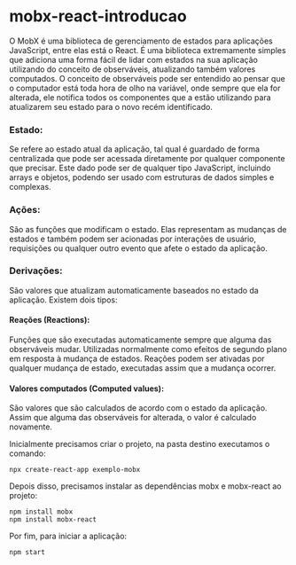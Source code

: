 # mobx-react-introducao
O MobX é uma biblioteca de gerenciamento de estados para aplicações JavaScript, entre elas está o React. É uma biblioteca extremamente simples que adiciona uma forma fácil de lidar com estados na sua aplicação utilizando do conceito de observáveis, atualizando também valores computados.
O conceito de observáveis pode ser entendido ao pensar que o computador está toda hora de olho na variável, onde sempre que ela for alterada, ele notifica todos os componentes que a estão utilizando para atualizarem seu estado para o novo recém identificado.

### Estado:
Se refere ao estado atual da aplicação, tal qual é guardado de forma centralizada que pode ser acessada diretamente por qualquer componente que precisar. Este dado pode ser de qualquer tipo JavaScript, incluindo arrays e objetos, podendo ser usado com estruturas de dados simples e complexas.

### Ações:
São as funções que modificam o estado. Elas representam as mudanças de estados e também podem ser acionadas por interações de usuário, requisições ou qualquer outro evento que afete o estado da aplicação.

### Derivações:
São valores que atualizam automaticamente baseados no estado da aplicação. Existem dois tipos:
#### Reações (Reactions): 
Funções que são executadas automaticamente sempre que alguma das observáveis mudar. Utilizadas normalmente como efeitos de segundo plano em resposta à mudança de estados. Reações podem ser ativadas por qualquer mudança de estado, executadas assim que a mudança ocorrer.
#### Valores computados (Computed values): 
São valores que são calculados de acordo com o estado da aplicação. Assim que alguma das observáveis for alterada, o valor é calculado novamente.

Inicialmente precisamos criar o projeto, na pasta destino executamos o comando:
```
npx create-react-app exemplo-mobx
```
Depois disso, precisamos instalar as dependências mobx e mobx-react ao projeto:
```
npm install mobx
npm install mobx-react
```
Por fim, para iniciar a aplicação:	
```
npm start
```

